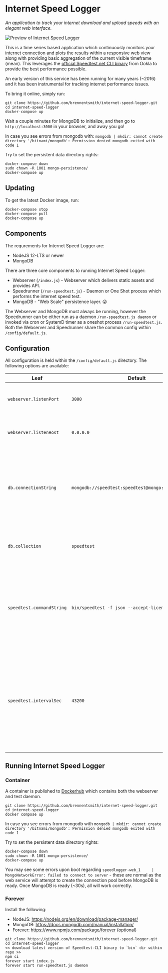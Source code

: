 # Internet Speed Logger

_An application to track your internet download and upload speeds with an elegant web interface._

![Preview of Internet Speed Logger](https://i.imgur.com/LhtHxpZ.gif)

This is a time series based application which continuously monitors your internet connection and plots the results within a responsive web view along with providing basic aggregation of the current visible timeframe (mean). This leverages the [official Speedtest.net CLI binary](https://www.speedtest.net/apps/cli) from Ookla to provide the best performance possible.

An early version of this service has been running for many years (~2016) and it has been instrumental for tracking internet performance issues.

To bring it online, simply run:
```
git clone https://github.com/brennentsmith/internet-speed-logger.git
cd internet-speed-logger
docker-compose up
```
Wait a couple minutes for MongoDB to initialize, and then go to `http://localhost:3000` in your browser, and away you go!

In case you see errors from mongodb with:
`mongodb | mkdir: cannot create directory '/bitnami/mongodb': Permission denied
mongodb exited with code 1`

Try to set the persistent data directory rights:
```
docker-compose down
sudo chown -R 1001 mongo-persistence/
docker-compose up
```

## Updating
To get the latest Docker image, run:
```
docker-compose stop
docker-compose pull
docker-compose up
```

## Components

The requrements for Internet Speed Logger are:
- NodeJS 12-LTS or newer
- MongoDB

There are three core components to running Internet Speed Logger:
- Webserver (`/index.js`) - Webserver which delivers static assets and provides API. 
- Speedrunner (`/run-speedtest.js`) - Daemon or One Shot process which performs the internet speed test.
- MongoDB - "Web Scale" persistence layer. 😜

The Webserver and MongoDB must always be running, however the Speedrunner can be either run as a daemon `/run-speedtest.js daemon` or invoked via cron or SystemD timer as a oneshot process `/run-speedtest.js`. Both the Webserver and Speedrunner share the common config within `/config/default.js`.

## Configuration

All configuration is held within the `/config/default.js` directory. The following options are available:

| Leaf | Default | Description |
| -- | -- | -- |
| `webserver.listenPort`      | `3000`       | Port which the webserver will listen on   |
| `webserver.listenHost`      | `0.0.0.0`       | Host which the webserver will listen on   |
| `db.connectionString`   | `mongodb://speedtest:speedtest@mongo:27017/speedtest`        | Connection string the connection for the backend MongoDB compliant database. See: [Connection String URI Format](https://docs.mongodb.com/manual/reference/connection-string/)      |
| `db.collection`      | `speedtest`       | Collection to use within MongoDB compliant database.   |
| `speedtest.commandString`      | `bin/speedtest -f json --accept-license`       | Raw command to execute to perform speed test. Change this if you want it on a different path or specify a specific server.   |
| `speedtest.intervalSec`      | `43200`       | Interval for which the speedtest will be run. This will be randomly skewed +/- 25% and limited to no less than 1800 (30 minutes) seconds between runs.   |

## Running Internet Speed Logger

### Container
A container is published to [Dockerhub](https://hub.docker.com/r/brennentsmith/internet-speed-logger) which contains both the webserver and test daemon.

```
git clone https://github.com/brennentsmith/internet-speed-logger.git
cd internet-speed-logger
docker compose up
```
In case you see errors from mongodb with 
`mongodb | mkdir: cannot create directory '/bitnami/mongodb': Permission denied
mongodb exited with code 1`

Try to set the persistent data directory rights:
```
docker-compose down
sudo chown -R 1001 mongo-persistence/
docker-compose up
```

You may see some errors upon boot regarding `speedlogger-web_1     | MongoNetworkError: failed to connect to server` - these are normal as the web service will attempt to create the connection pool before MongoDB is ready. Once MongoDB is ready (~30s), all will work correctly. 

### Forever
Install the following:
- NodeJS: https://nodejs.org/en/download/package-manager/ 
- MongoDB: https://docs.mongodb.com/manual/installation/
- Forever: https://www.npmjs.com/package/forever (optional) 

```
git clone https://github.com/brennentsmith/internet-speed-logger.git
cd internet-speed-logger
<< download latest version of Speedtest-CLI binary to `bin` dir within repo >>
npm ci
forever start index.js
forever start run-speedtest.js daemon
```
